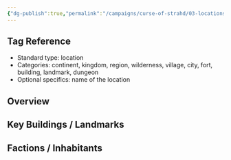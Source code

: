 ```yaml
---
{"dg-publish":true,"permalink":"/campaigns/curse-of-strahd/03-locations/argynvostholt/","tags":["location/fortress","location/country/barovia"]}
---
```


## Tag Reference
- Standard type: location
- Categories: continent, kingdom, region, wilderness, village, city, fort, building, landmark, dungeon
- Optional specifics: name of the location

## Overview
<!-- Description, notable features, history -->

## Key Buildings / Landmarks
<!-- List of significant structures -->

## Factions / Inhabitants
<!-- Optional list of factions, NPCs, or creatures present -->
